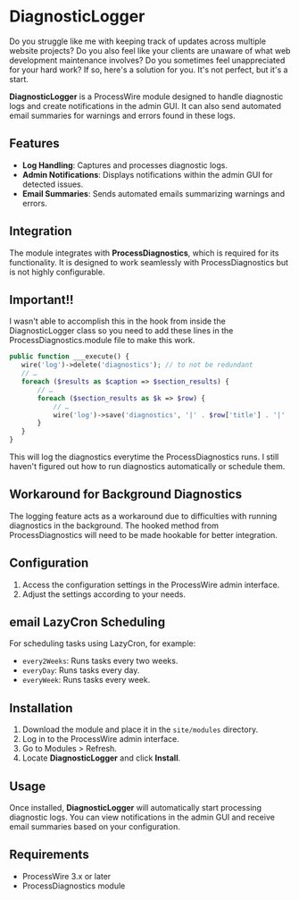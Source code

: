 # DiagnosticLogger

Do you struggle like me with keeping track of updates across multiple website projects? Do you also feel like your clients are unaware of what web development maintenance involves? Do you sometimes feel unappreciated for your hard work? If so, here's a solution for you. It's not perfect, but it's a start.

**DiagnosticLogger** is a ProcessWire module designed to handle diagnostic logs and create notifications in the admin GUI. It can also send automated email summaries for warnings and errors found in these logs.

## Features

- **Log Handling**: Captures and processes diagnostic logs.
- **Admin Notifications**: Displays notifications within the admin GUI for detected issues.
- **Email Summaries**: Sends automated emails summarizing warnings and errors.

## Integration

The module integrates with **ProcessDiagnostics**, which is required for its functionality. It is designed to work seamlessly with ProcessDiagnostics but is not highly configurable.

## Important!!

I wasn't able to accomplish this in the hook from inside the DiagnosticLogger class so you need to add these lines in the ProcessDiagnostics.module file to make this work.

 ```php
public function ___execute() {
    wire('log')->delete('diagnostics'); // to not be redundant
    // …
    foreach ($results as $caption => $section_results) {
        // …
        foreach ($section_results as $k => $row) {
            // …
            wire('log')->save('diagnostics', '|' . $row['title'] . '|' . $row['value'] . '|' . $row['status'] . '|' . $row['action']);
        }
    }
}
```

This will log the diagnostics everytime the ProcessDiagnostics runs. I still haven't figured out how to run diagnostics automatically or schedule them.

## Workaround for Background Diagnostics

The logging feature acts as a workaround due to difficulties with running diagnostics in the background. The hooked method from ProcessDiagnostics will need to be made hookable for better integration.

## Configuration

1. Access the configuration settings in the ProcessWire admin interface.
2. Adjust the settings according to your needs.

## email LazyCron Scheduling

For scheduling tasks using LazyCron, for example:

- `every2Weeks`: Runs tasks every two weeks.
- `everyDay`: Runs tasks every day.
- `everyWeek`: Runs tasks every week.

## Installation

1. Download the module and place it in the `site/modules` directory.
2. Log in to the ProcessWire admin interface.
3. Go to Modules > Refresh.
4. Locate **DiagnosticLogger** and click **Install**.

## Usage

Once installed, **DiagnosticLogger** will automatically start processing diagnostic logs. You can view notifications in the admin GUI and receive email summaries based on your configuration.

## Requirements

- ProcessWire 3.x or later
- ProcessDiagnostics module